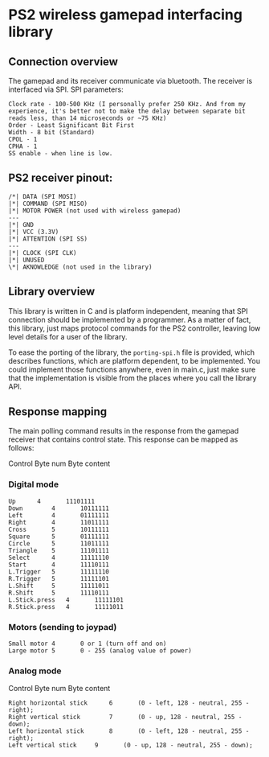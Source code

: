 # PS2 wireless gamepad interfacing library

## Connection overview

The gamepad and its receiver communicate via bluetooth. The receiver is interfaced via SPI.
SPI parameters:
```
Clock rate - 100-500 KHz (I personally prefer 250 KHz. And from my experience, it's better not to make the delay between separate bit reads less, than 14 microseconds or ~75 KHz)
Order - Least Significant Bit First
Width - 8 bit (Standard)
CPOL - 1
CPHA - 1
SS enable - when line is low.
```

## PS2 receiver pinout:
``` _
/*|	DATA (SPI MOSI)
|*|	COMMAND (SPI MISO)
|*|	MOTOR POWER (not used with wireless gamepad)
---
|*|	GND
|*|	VCC (3.3V)
|*|	ATTENTION (SPI SS)
---
|*|	CLOCK (SPI CLK)
|*|	UNUSED
\*|	AKNOWLEDGE (not used in the library)
```

## Library overview
This library is written in C and is platform independent, meaning that SPI connection should be implemented by a programmer. As a matter of fact, this library, just maps protocol commands for the PS2 controller, leaving low level details for a user of the library.

To ease the porting of the library, the `porting-spi.h` file is provided, which describes functions, which are platform dependent, to be implemented. You could implement those functions anywhere, even in main.c, just make sure that the implementation is visible from the places where you call the library API.

## Response mapping
The main polling command results in the response from the gamepad receiver that contains control state. This response can be mapped as follows:

Control		Byte num	Byte content

### Digital mode
```
Up		4		11101111
Down		4		10111111
Left		4		01111111
Right		4		11011111
Cross		5		10111111
Square		5		01111111
Circle		5		11011111
Triangle	5		11101111
Select		4		11111110
Start		4		11110111
L.Trigger	5		11111110
R.Trigger	5		11111101
L.Shift		5		11111011
R.Shift		5		11110111
L.Stick.press	4		11111101
R.Stick.press	4		11111011
```

### Motors (sending to joypad)
```
Small motor	4		0 or 1 (turn off and on)
Large motor	5		0 - 255 (analog value of power)
```

### Analog mode
Control				Byte num	Byte content
```
Right horizontal stick		6		(0 - left, 128 - neutral, 255 - right);
Right vertical stick		7		(0 - up, 128 - neutral, 255 - down);
Left horizontal stick		8		(0 - left, 128 - neutral, 255 - right);
Left vertical stick		9		(0 - up, 128 - neutral, 255 - down); 
```

